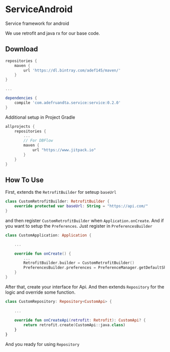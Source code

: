 # ServiceAndroid
Service framework for android

We use retrofit and java rx for our base code.

## Download
```gradle
repositories {
    maven {
        url 'https://dl.bintray.com/adef145/maven/'
    }
}

...

dependencies {
    compile 'com.adefruandta.service:service:0.2.0'
}
```

Additional setup in Project Gradle
```gradle
allprojects {
    repositories {
        ...
        // For DBFlow
        maven {
            url "https://www.jitpack.io"
        }
    }
}
```

## How To Use
First, extends the `RetrofitBuilder` for seteup `baseUrl`
```kotlin
class CustomRetrofitBuilder: RetrofitBuilder {
    override protected var baseUrl: String = "https://api.com/"
}
```
and then register `CustomRetrofitBuilder` when `Application.onCreate`. And if you want to setup the `Preferences`. Just register in `PreferencesBuilder`
```kotlin
class CustomApplication: Application {

    ...

    override fun onCreate() {
        ...
        RetrofitBuilder.builder = CustomRetrofitBuilder()
        PreferencesBuilder.preferences = PreferenceManager.getDefaultSharedPreferences(this)
    }
}
```

After that, create your interface for Api. And then extends `Repository` for the logic and override some function.
```kotlin
class CustomRepository: Repository<CustomApi> {
    
    ...
    
    override fun onCreateApi(retrofit: Retrofit): CustomApi? {
        return retrofit.create(CustomApi::java.class)
    }
}
```
And you ready for using `Repository`
